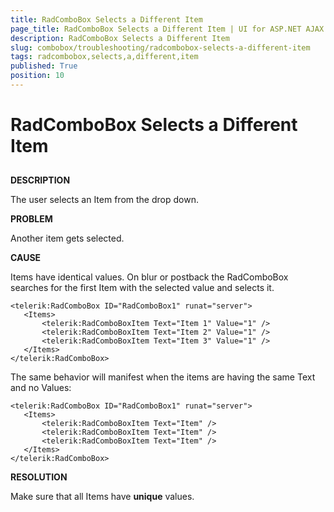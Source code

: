```yaml
---
title: RadComboBox Selects a Different Item
page_title: RadComboBox Selects a Different Item | UI for ASP.NET AJAX Documentation
description: RadComboBox Selects a Different Item
slug: combobox/troubleshooting/radcombobox-selects-a-different-item
tags: radcombobox,selects,a,different,item
published: True
position: 10
---
```


# RadComboBox Selects a Different Item



## 

**DESCRIPTION**

The user selects an Item from the drop down.

**PROBLEM**

Another item gets selected.

**CAUSE**

Items have identical values. On blur or postback the RadComboBox searches for the first Item with the selected value and selects it.

````ASPNET
<telerik:RadComboBox ID="RadComboBox1" runat="server">
   <Items>
	   <telerik:RadComboBoxItem Text="Item 1" Value="1" />
	   <telerik:RadComboBoxItem Text="Item 2" Value="1" />
	   <telerik:RadComboBoxItem Text="Item 3" Value="1" />
   </Items>
</telerik:RadComboBox> 
````



The same behavior will manifest when the items are having the same Text and no Values:

````ASPNET
<telerik:RadComboBox ID="RadComboBox1" runat="server">
   <Items>
	   <telerik:RadComboBoxItem Text="Item" />
	   <telerik:RadComboBoxItem Text="Item" />
	   <telerik:RadComboBoxItem Text="Item" />
   </Items>
</telerik:RadComboBox> 
````



**RESOLUTION**

Make sure that all Items have **unique** values.
